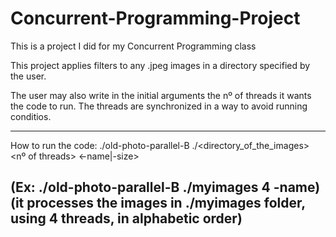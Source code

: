 # Concurrent-Programming-Project
This is a project I did for my Concurrent Programming class

This project applies filters to any .jpeg images in a directory specified by the user.

The user may also write in the initial arguments the nº of threads it wants the code to run. The threads are synchronized in a way to avoid running conditios.




---------------------------------------------------------------------------------
How to run the code:
./old-photo-parallel-B ./<directory_of_the_images> <nº of threads> <-name|-size>

(Ex: ./old-photo-parallel-B ./myimages 4 -name)
(it processes the images in ./myimages folder, using 4 threads, in alphabetic order)
---------------------------------------------------------------------------------
